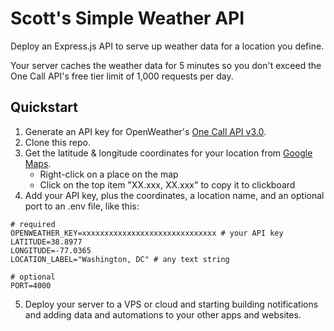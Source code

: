 # Scott's Simple Weather API

Deploy an Express.js API to serve up weather data for a location you define.

Your server caches the weather data for 5 minutes so you don't exceed the One Call API's free tier limit of 1,000 requests per day.

## Quickstart

1. Generate an API key for OpenWeather's [One Call API v3.0](https://openweathermap.org/api).
2. Clone this repo.
3. Get the latitude & longitude coordinates for your location from [Google Maps](https://maps.google.com).
   - Right-click on a place on the map
   - Click on the top item "XX.xxx, XX.xxx" to copy it to clickboard
4. Add your API key, plus the coordinates, a location name, and an optional port to an .env file, like this:

```
# required
OPENWEATHER_KEY=xxxxxxxxxxxxxxxxxxxxxxxxxxxxxx # your API key
LATITUDE=38.8977
LONGITUDE=-77.0365
LOCATION_LABEL="Washington, DC" # any text string

# optional
PORT=4000
```

5.  Deploy your server to a VPS or cloud and starting building notifications and adding data and automations to your other apps and websites.
